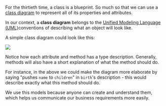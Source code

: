 
For the thirtieth time, a class is a blueprint. So much so that we can use a [class diagram](https://en.wikipedia.org/wiki/Class_diagram) to represent all of its properties and attributes.

  

In our context, a **class diagram** belongs to the [Unified Modeling Language (UML)](https://www.visual-paradigm.com/guide/uml-unified-modeling-language/what-is-uml/)conventions of describing what an object will look like.

  

A simple class diagram could look like this:

  

![](https://s3-us-west-2.amazonaws.com/learn-app/lesson-images/uml-example.PNG)

Notice how each attribute and method has a type description. Generally, methods will also have a short explanation of what the method should do.

  

For instance, in the above we could make the diagram more elaborate by saying "pushes `name` to `children`" in `birth`'s description - this would describe exactly what this method should do.

  

We use this models because anyone can create and understand them, which helps us communicate our business requirements more easily.
